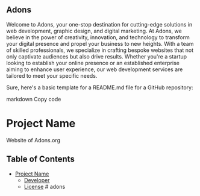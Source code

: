 ## Adons

Welcome to Adons, your one-stop destination for cutting-edge solutions in web development, graphic design, and digital marketing. At Adons, we believe in the power of creativity, innovation, and technology to transform your digital presence and propel your business to new heights.
With a team of skilled professionals, we specialize in crafting bespoke websites that not only captivate audiences but also drive results. Whether you're a startup looking to establish your online presence or an established enterprise aiming to enhance user experience, our web development services are tailored to meet your specific needs.

Sure, here's a basic template for a README.md file for a GitHub repository:

markdown
Copy code
# Project Name

Website of Adons.org

## Table of Contents

- [Project Name](#Adons)
  - [Developer](#Fahad_Bhuiyan)
  - [License](#mit)
#   a d o n s 
 
 
